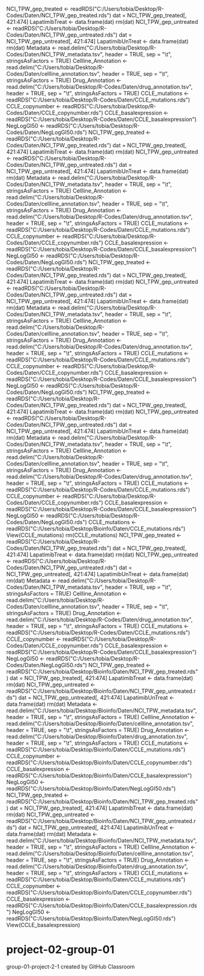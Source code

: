 NCI_TPW_gep_treated <- readRDS("C:/Users/tobia/Desktop/R-Codes/Daten/NCI_TPW_gep_treated.rds")
dat = NCI_TPW_gep_treated[, 421:474]
LapatimibTreat <- data.frame(dat)
rm(dat)
NCI_TPW_gep_untreated <- readRDS("C:/Users/tobia/Desktop/R-Codes/Daten/NCI_TPW_gep_untreated.rds")
dat = NCI_TPW_gep_untreated[, 421:474]
LapatimibUnTreat <- data.frame(dat)
rm(dat)
Metadata <- read.delim("C:/Users/tobia/Desktop/R-Codes/Daten/NCI_TPW_metadata.tsv", header = TRUE, sep = "\t", stringsAsFactors = TRUE)
Cellline_Annotation <- read.delim("C:/Users/tobia/Desktop/R-Codes/Daten/cellline_annotation.tsv", header = TRUE, sep = "\t", stringsAsFactors = TRUE)
Drug_Annotation <- read.delim("C:/Users/tobia/Desktop/R-Codes/Daten/drug_annotation.tsv", header = TRUE, sep = "\t", stringsAsFactors = TRUE)
CCLE_mutations <- readRDS("C:/Users/tobia/Desktop/R-Codes/Daten/CCLE_mutations.rds")
CCLE_copynumber <- readRDS("C:/Users/tobia/Desktop/R-Codes/Daten/CCLE_copynumber.rds")
CCLE_basalexpression <- readRDS("C:/Users/tobia/Desktop/R-Codes/Daten/CCLE_basalexpression")
NegLogGI50 <- readRDS("C:/Users/tobia/Desktop/R-Codes/Daten/NegLogGI50.rds")
NCI_TPW_gep_treated <- readRDS("C:/Users/tobia/Desktop/R-Codes/Daten/NCI_TPW_gep_treated.rds")
dat = NCI_TPW_gep_treated[, 421:474]
LapatimibTreat <- data.frame(dat)
rm(dat)
NCI_TPW_gep_untreated <- readRDS("C:/Users/tobia/Desktop/R-Codes/Daten/NCI_TPW_gep_untreated.rds")
dat = NCI_TPW_gep_untreated[, 421:474]
LapatimibUnTreat <- data.frame(dat)
rm(dat)
Metadata <- read.delim("C:/Users/tobia/Desktop/R-Codes/Daten/NCI_TPW_metadata.tsv", header = TRUE, sep = "\t", stringsAsFactors = TRUE)
Cellline_Annotation <- read.delim("C:/Users/tobia/Desktop/R-Codes/Daten/cellline_annotation.tsv", header = TRUE, sep = "\t", stringsAsFactors = TRUE)
Drug_Annotation <- read.delim("C:/Users/tobia/Desktop/R-Codes/Daten/drug_annotation.tsv", header = TRUE, sep = "\t", stringsAsFactors = TRUE)
CCLE_mutations <- readRDS("C:/Users/tobia/Desktop/R-Codes/Daten/CCLE_mutations.rds")
CCLE_copynumber <- readRDS("C:/Users/tobia/Desktop/R-Codes/Daten/CCLE_copynumber.rds")
CCLE_basalexpression <- readRDS("C:/Users/tobia/Desktop/R-Codes/Daten/CCLE_basalexpression")
NegLogGI50 <- readRDS("C:/Users/tobia/Desktop/R-Codes/Daten/NegLogGI50.rds")
NCI_TPW_gep_treated <- readRDS("C:/Users/tobia/Desktop/R-Codes/Daten/NCI_TPW_gep_treated.rds")
dat = NCI_TPW_gep_treated[, 421:474]
LapatimibTreat <- data.frame(dat)
rm(dat)
NCI_TPW_gep_untreated <- readRDS("C:/Users/tobia/Desktop/R-Codes/Daten/NCI_TPW_gep_untreated.rds")
dat = NCI_TPW_gep_untreated[, 421:474]
LapatimibUnTreat <- data.frame(dat)
rm(dat)
Metadata <- read.delim("C:/Users/tobia/Desktop/R-Codes/Daten/NCI_TPW_metadata.tsv", header = TRUE, sep = "\t", stringsAsFactors = TRUE)
Cellline_Annotation <- read.delim("C:/Users/tobia/Desktop/R-Codes/Daten/cellline_annotation.tsv", header = TRUE, sep = "\t", stringsAsFactors = TRUE)
Drug_Annotation <- read.delim("C:/Users/tobia/Desktop/R-Codes/Daten/drug_annotation.tsv", header = TRUE, sep = "\t", stringsAsFactors = TRUE)
CCLE_mutations <- readRDS("C:/Users/tobia/Desktop/R-Codes/Daten/CCLE_mutations.rds")
CCLE_copynumber <- readRDS("C:/Users/tobia/Desktop/R-Codes/Daten/CCLE_copynumber.rds")
CCLE_basalexpression <- readRDS("C:/Users/tobia/Desktop/R-Codes/Daten/CCLE_basalexpression")
NegLogGI50 <- readRDS("C:/Users/tobia/Desktop/R-Codes/Daten/NegLogGI50.rds")
NCI_TPW_gep_treated <- readRDS("C:/Users/tobia/Desktop/R-Codes/Daten/NCI_TPW_gep_treated.rds")
dat = NCI_TPW_gep_treated[, 421:474]
LapatimibTreat <- data.frame(dat)
rm(dat)
NCI_TPW_gep_untreated <- readRDS("C:/Users/tobia/Desktop/R-Codes/Daten/NCI_TPW_gep_untreated.rds")
dat = NCI_TPW_gep_untreated[, 421:474]
LapatimibUnTreat <- data.frame(dat)
rm(dat)
Metadata <- read.delim("C:/Users/tobia/Desktop/R-Codes/Daten/NCI_TPW_metadata.tsv", header = TRUE, sep = "\t", stringsAsFactors = TRUE)
Cellline_Annotation <- read.delim("C:/Users/tobia/Desktop/R-Codes/Daten/cellline_annotation.tsv", header = TRUE, sep = "\t", stringsAsFactors = TRUE)
Drug_Annotation <- read.delim("C:/Users/tobia/Desktop/R-Codes/Daten/drug_annotation.tsv", header = TRUE, sep = "\t", stringsAsFactors = TRUE)
CCLE_mutations <- readRDS("C:/Users/tobia/Desktop/R-Codes/Daten/CCLE_mutations.rds")
CCLE_copynumber <- readRDS("C:/Users/tobia/Desktop/R-Codes/Daten/CCLE_copynumber.rds")
CCLE_basalexpression <- readRDS("C:/Users/tobia/Desktop/R-Codes/Daten/CCLE_basalexpression")
NegLogGI50 <- readRDS("C:/Users/tobia/Desktop/R-Codes/Daten/NegLogGI50.rds")
CCLE_mutations <- readRDS("C:/Users/tobia/Desktop/Bioinfo/Daten/CCLE_mutations.rds")
View(CCLE_mutations)
rm(CCLE_mutations)
NCI_TPW_gep_treated <- readRDS("C:/Users/tobia/Desktop/R-Codes/Daten/NCI_TPW_gep_treated.rds")
dat = NCI_TPW_gep_treated[, 421:474]
LapatimibTreat <- data.frame(dat)
rm(dat)
NCI_TPW_gep_untreated <- readRDS("C:/Users/tobia/Desktop/R-Codes/Daten/NCI_TPW_gep_untreated.rds")
dat = NCI_TPW_gep_untreated[, 421:474]
LapatimibUnTreat <- data.frame(dat)
rm(dat)
Metadata <- read.delim("C:/Users/tobia/Desktop/R-Codes/Daten/NCI_TPW_metadata.tsv", header = TRUE, sep = "\t", stringsAsFactors = TRUE)
Cellline_Annotation <- read.delim("C:/Users/tobia/Desktop/R-Codes/Daten/cellline_annotation.tsv", header = TRUE, sep = "\t", stringsAsFactors = TRUE)
Drug_Annotation <- read.delim("C:/Users/tobia/Desktop/R-Codes/Daten/drug_annotation.tsv", header = TRUE, sep = "\t", stringsAsFactors = TRUE)
CCLE_mutations <- readRDS("C:/Users/tobia/Desktop/R-Codes/Daten/CCLE_mutations.rds")
CCLE_copynumber <- readRDS("C:/Users/tobia/Desktop/R-Codes/Daten/CCLE_copynumber.rds")
CCLE_basalexpression <- readRDS("C:/Users/tobia/Desktop/R-Codes/Daten/CCLE_basalexpression")
NegLogGI50 <- readRDS("C:/Users/tobia/Desktop/R-Codes/Daten/NegLogGI50.rds")
NCI_TPW_gep_treated <- readRDS("C:/Users/tobia/Desktop/Bioinfo/Daten/NCI_TPW_gep_treated.rds")
dat = NCI_TPW_gep_treated[, 421:474]
LapatimibTreat <- data.frame(dat)
rm(dat)
NCI_TPW_gep_untreated <- readRDS("C:/Users/tobia/Desktop/Bioinfo/Daten/NCI_TPW_gep_untreated.rds")
dat = NCI_TPW_gep_untreated[, 421:474]
LapatimibUnTreat <- data.frame(dat)
rm(dat)
Metadata <- read.delim("C:/Users/tobia/Desktop/Bioinfo/Daten/NCI_TPW_metadata.tsv", header = TRUE, sep = "\t", stringsAsFactors = TRUE)
Cellline_Annotation <- read.delim("C:/Users/tobia/Desktop/Bioinfo/Daten/cellline_annotation.tsv", header = TRUE, sep = "\t", stringsAsFactors = TRUE)
Drug_Annotation <- read.delim("C:/Users/tobia/Desktop/Bioinfo/Daten/drug_annotation.tsv", header = TRUE, sep = "\t", stringsAsFactors = TRUE)
CCLE_mutations <- readRDS("C:/Users/tobia/Desktop/Bioinfo/Daten/CCLE_mutations.rds")
CCLE_copynumber <- readRDS("C:/Users/tobia/Desktop/Bioinfo/Daten/CCLE_copynumber.rds")
CCLE_basalexpression <- readRDS("C:/Users/tobia/Desktop/Bioinfo/Daten/CCLE_basalexpression")
NegLogGI50 <- readRDS("C:/Users/tobia/Desktop/Bioinfo/Daten/NegLogGI50.rds")
NCI_TPW_gep_treated <- readRDS("C:/Users/tobia/Desktop/Bioinfo/Daten/NCI_TPW_gep_treated.rds")
dat = NCI_TPW_gep_treated[, 421:474]
LapatimibTreat <- data.frame(dat)
rm(dat)
NCI_TPW_gep_untreated <- readRDS("C:/Users/tobia/Desktop/Bioinfo/Daten/NCI_TPW_gep_untreated.rds")
dat = NCI_TPW_gep_untreated[, 421:474]
LapatimibUnTreat <- data.frame(dat)
rm(dat)
Metadata <- read.delim("C:/Users/tobia/Desktop/Bioinfo/Daten/NCI_TPW_metadata.tsv", header = TRUE, sep = "\t", stringsAsFactors = TRUE)
Cellline_Annotation <- read.delim("C:/Users/tobia/Desktop/Bioinfo/Daten/cellline_annotation.tsv", header = TRUE, sep = "\t", stringsAsFactors = TRUE)
Drug_Annotation <- read.delim("C:/Users/tobia/Desktop/Bioinfo/Daten/drug_annotation.tsv", header = TRUE, sep = "\t", stringsAsFactors = TRUE)
CCLE_mutations <- readRDS("C:/Users/tobia/Desktop/Bioinfo/Daten/CCLE_mutations.rds")
CCLE_copynumber <- readRDS("C:/Users/tobia/Desktop/Bioinfo/Daten/CCLE_copynumber.rds")
CCLE_basalexpression <- readRDS("C:/Users/tobia/Desktop/Bioinfo/Daten/CCLE_basalexpression.rds")
NegLogGI50 <- readRDS("C:/Users/tobia/Desktop/Bioinfo/Daten/NegLogGI50.rds")
View(CCLE_basalexpression)
# project-02-group-01
group-01-project-2-1 created by GitHub Classroom
